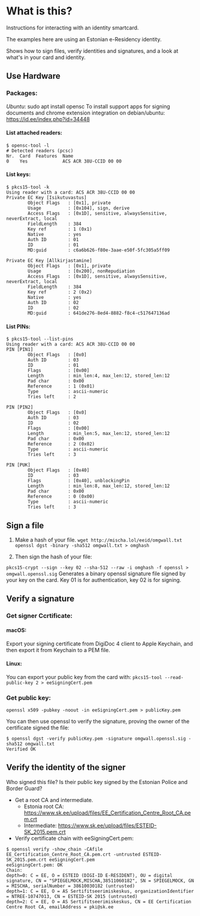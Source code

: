 # What is this?
Instructions for interacting with an identity smartcard.

The examples here are using an Estonian e-Residency identity.

Shows how to sign files, verify identities and signatures, and a look at what's in your card and identity.



## Use Hardware

### Packages:
_Ubuntu_: sudo apt install opensc
To install support apps for signing documents and chrome extension integration on debian/ubuntu:  https://id.ee/index.php?id=34448

#### List attached readers:
```
$ opensc-tool -l
# Detected readers (pcsc)
Nr.  Card  Features  Name
0    Yes             ACS ACR 38U-CCID 00 00
```
#### List keys:
```
$ pkcs15-tool -k
Using reader with a card: ACS ACR 38U-CCID 00 00
Private EC Key [Isikutuvastus]
        Object Flags   : [0x1], private
        Usage          : [0x104], sign, derive
        Access Flags   : [0x1D], sensitive, alwaysSensitive, neverExtract, local
        FieldLength    : 384
        Key ref        : 1 (0x1)
        Native         : yes
        Auth ID        : 01
        ID             : 01
        MD:guid        : c6a6b626-f80e-3aae-e50f-5fc305a5ff09

Private EC Key [Allkirjastamine]
        Object Flags   : [0x1], private
        Usage          : [0x200], nonRepudiation
        Access Flags   : [0x1D], sensitive, alwaysSensitive, neverExtract, local
        FieldLength    : 384
        Key ref        : 2 (0x2)
        Native         : yes
        Auth ID        : 02
        ID             : 02
        MD:guid        : 641de276-8ed4-8882-f8c4-c517647136ad
```
#### List PINs:
```
$ pkcs15-tool --list-pins
Using reader with a card: ACS ACR 38U-CCID 00 00
PIN [PIN1]
        Object Flags   : [0x0]
        Auth ID        : 03
        ID             : 01
        Flags          : [0x00]
        Length         : min_len:4, max_len:12, stored_len:12
        Pad char       : 0x00
        Reference      : 1 (0x01)
        Type           : ascii-numeric
        Tries left     : 2

PIN [PIN2]
        Object Flags   : [0x0]
        Auth ID        : 03
        ID             : 02
        Flags          : [0x00]
        Length         : min_len:5, max_len:12, stored_len:12
        Pad char       : 0x00
        Reference      : 2 (0x02)
        Type           : ascii-numeric
        Tries left     : 3

PIN [PUK]
        Object Flags   : [0x40]
        ID             : 03
        Flags          : [0x40], unblockingPin
        Length         : min_len:8, max_len:12, stored_len:12
        Pad char       : 0x00
        Reference      : 0 (0x00)
        Type           : ascii-numeric
        Tries left     : 3
```

## Sign a file

1. Make a hash of your file.
  `wget http://mischa.lol/eeid/omgwall.txt`
  `openssl dgst -binary -sha512 omgwall.txt > omghash`

2. Then sign the hash of your file:

  `pkcs15-crypt --sign --key 02 --sha-512 --raw -i omghash -f openssl > omgwall.openssl.sig`
  Generates a binary openssl signature file signed by your key on the card.
  Key 01 is for authentication, key 02 is for signing.


## Verify a signature

### Get signer Ccrtificate:

#### macOS:
Export your signing certificate from DigiDoc 4 client to Apple Keychain, and then export it from Keychain to a PEM file.

#### Linux:
You can export your public key from the card with:
`pkcs15-tool --read-public-key 2 > eeSigningCert.pem`

### Get public key:
`openssl x509 -pubkey -noout -in eeSigningCert.pem > publicKey.pem`

You can then use openssl to verify the signature, proving the owner of the certificate signed the file:
```
$ openssl dgst -verify publicKey.pem -signature omgwall.openssl.sig -sha512 omgwall.txt
Verified OK
```

## Verify the identity of the signer
Who signed this file? Is their public key signed by the Estonian Police and Border Guard?

* Get a root CA and intermediate.
  * Estonia root CA: https://www.sk.ee/upload/files/EE_Certification_Centre_Root_CA.pem.crt
  * Intermediate: https://www.sk.ee/upload/files/ESTEID-SK_2015.pem.crt
* Verify certificate chain with eeSigningCert.pem:
```
$ openssl verify -show_chain -CAfile EE_Certification_Centre_Root_CA.pem.crt -untrusted ESTEID-SK_2015.pem.crt eeSigningCert.pem
eeSigningCert.pem: OK
Chain:
depth=0: C = EE, O = ESTEID (DIGI-ID E-RESIDENT), OU = digital signature, CN = "SPIEGELMOCK,MISCHA,38511060182", SN = SPIEGELMOCK, GN = MISCHA, serialNumber = 38610030182 (untrusted)
depth=1: C = EE, O = AS Sertifitseerimiskeskus, organizationIdentifier = NTREE-10747013, CN = ESTEID-SK 2015 (untrusted)
depth=2: C = EE, O = AS Sertifitseerimiskeskus, CN = EE Certification Centre Root CA, emailAddress = pki@sk.ee
```
